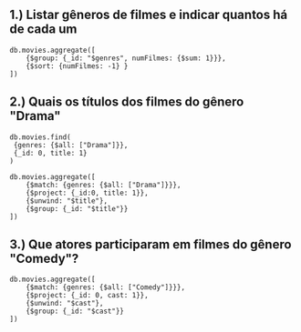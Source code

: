 ## 1.) Listar gêneros de filmes e indicar quantos há de cada um
```
db.movies.aggregate([
    {$group: {_id: "$genres", numFilmes: {$sum: 1}}},
    {$sort: {numFilmes: -1} }
])
```

## 2.) Quais os títulos dos filmes do gênero "Drama"
```
db.movies.find(
 {genres: {$all: ["Drama"]}},
 {_id: 0, title: 1}
)

db.movies.aggregate([
    {$match: {genres: {$all: ["Drama"]}}},
    {$project: {_id:0, title: 1}},
    {$unwind: "$title"},
    {$group: {_id: "$title"}}
])
```

## 3.) Que atores participaram em filmes do gênero "Comedy"?
```
db.movies.aggregate([
    {$match: {genres: {$all: ["Comedy"]}}},
    {$project: {_id: 0, cast: 1}},
    {$unwind: "$cast"},
    {$group: {_id: "$cast"}}
])
```

